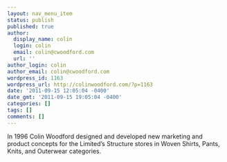 ```yaml
---
layout: nav_menu_item
status: publish
published: true
author:
  display_name: colin
  login: colin
  email: colin@cwoodford.com
  url: ''
author_login: colin
author_email: colin@cwoodford.com
wordpress_id: 1163
wordpress_url: http://colinwoodford.com/?p=1163
date: '2011-09-15 12:05:04 -0400'
date_gmt: '2011-09-15 19:05:04 -0400'
categories: []
tags: []
comments: []
---
```

<p>In 1996 Colin Woodford designed and developed new marketing and product concepts for the Limited&rsquo;s Structure stores in Woven Shirts, Pants, Knits, and Outerwear categories.</p>
